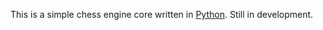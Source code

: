 This is a simple chess engine core written in [Python](https://www.python.org/). Still in development.
